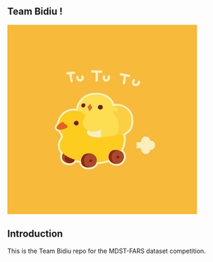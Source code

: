 ## Team Bidiu !

![alt tag](bidiu-car.jpg)

## Introduction

This is the Team Bidiu repo for the MDST-FARS dataset competition.